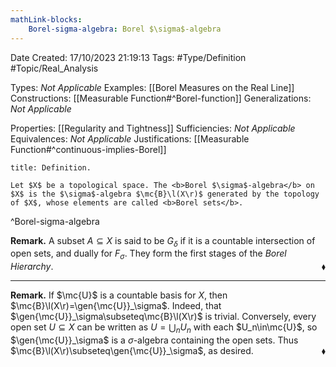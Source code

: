 ```yaml
---
mathLink-blocks:
    Borel-sigma-algebra: Borel $\sigma$-algebra
---
```


<div class="topSpace"></div>

Date Created: 17/10/2023 21:19:13
Tags: #Type/Definition #Topic/Real_Analysis

Types: <i>Not Applicable</i>
Examples: [[Borel Measures on the Real Line]]
Constructions: [[Measurable Function#^Borel-function]]
Generalizations: <i>Not Applicable</i>

Properties: [[Regularity and Tightness]]
Sufficiencies: <i>Not Applicable</i>
Equivalences: <i>Not Applicable</i>
Justifications: [[Measurable Function#^continuous-implies-Borel]]

``` ad-Definition
title: Definition.

Let $X$ be a topological space. The <b>Borel $\sigma$-algebra</b> on $X$ is the $\sigma$-algebra $\mc{B}\l(X\r)$ generated by the topology of $X$, whose elements are called <b>Borel sets</b>.

```
^Borel-sigma-algebra

<b>Remark.</b> A subset $A\subseteq X$ is said to be $G_\delta$ if it is a countable intersection of open sets, and dually for $F_\sigma$. They form the first stages of the <i>Borel Hierarchy</i>.<span style="float:right;">$\blacklozenge$</span>

---

<b>Remark.</b> If $\mc{U}$ is a countable basis for $X$, then $\mc{B}\l(X\r)=\gen{\mc{U}}_\sigma$. Indeed, that $\gen{\mc{U}}_\sigma\subseteq\mc{B}\l(X\r)$ is trivial. Conversely, every open set $U\subseteq X$ can be written as $U=\bigcup_nU_n$ with each $U_n\in\mc{U}$, so $\gen{\mc{U}}_\sigma$ is a $\sigma$-algebra containing the open sets. Thus $\mc{B}\l(X\r)\subseteq\gen{\mc{U}}_\sigma$, as desired.<span style="float:right;">$\blacklozenge$</span>
